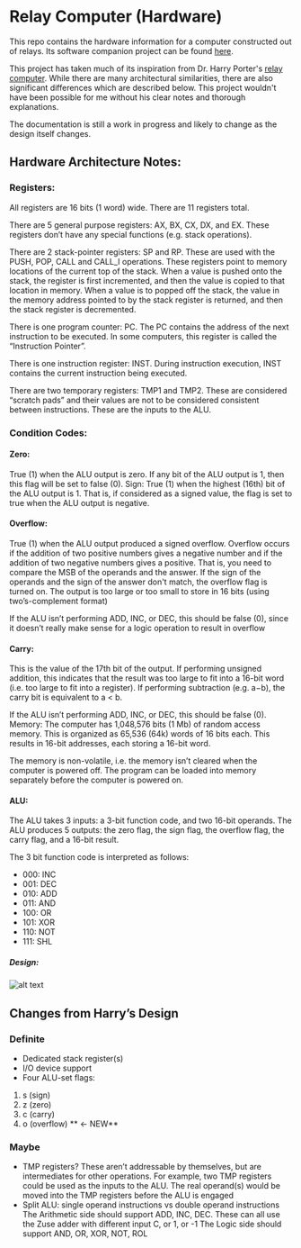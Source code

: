 # Relay Computer (Hardware)
This repo contains the hardware information for a computer constructed out of relays. Its software companion project can be found [here](https://github.com/jakekarnes42/relay_computer_software). 


This project has taken much of its inspiration from Dr. Harry Porter's [relay computer](https://web.cecs.pdx.edu/~harry/Relay/RelayPaper.htm). While there are many architectural similarities, there are also significant differences which are described below. This project wouldn't have been possible for me without his clear notes and thorough explanations. 

The documentation is still a work in progress and likely to change as the design itself changes. 

## Hardware Architecture Notes:
### Registers:
All registers are 16 bits (1 word) wide. There are 11 registers total.

There are 5 general purpose registers: AX, BX, CX, DX, and EX. These registers don’t have any special functions (e.g. stack operations). 

There are 2 stack-pointer registers: SP and RP. These are used with the PUSH, POP, CALL and CALL_I operations. These registers point to memory locations of the current top of the stack. When a value is pushed onto the stack, the register is first incremented, and then the value is copied to that location in memory. When a value is to popped off the stack, the value in the memory address pointed to by the stack register is returned, and then the stack register is decremented. 

There is one program counter: PC. The PC contains the address of the next
instruction to be executed. In some computers, this register is called the “Instruction Pointer”.

There is one instruction register: INST. During instruction execution, INST contains the current instruction being executed.

There are two temporary registers: TMP1 and TMP2. These are considered “scratch pads” and their values are not to be considered consistent between instructions. These are the inputs to the ALU. 
### Condition Codes:
####  Zero: 
True (1) when the ALU output is zero. If any bit of the ALU output is 1, then this flag will be set to false (0).
Sign:
True (1) when the highest (16th) bit of the ALU output is 1. That is, if considered as a signed value, the flag is set to true when the ALU output is negative. 
#### Overflow:
True (1) when the ALU output produced a signed overflow. Overflow occurs if the addition of two positive numbers gives a negative number and if the addition of two negative numbers gives a positive. That is, you need to compare the MSB of the operands and the answer. If the sign of the operands and the sign of the answer don't match, the overflow flag is turned on. The output is too large or too small to store in 16 bits (using two’s-complement format)

If the ALU isn’t performing ADD, INC, or DEC, this should be false (0), since it doesn’t really make sense for a logic operation to result in overflow
#### Carry:
This is the value of the 17th bit of the output. If performing unsigned addition, this indicates that the result was too large to fit into a 16-bit word (i.e. too large to fit into a register). If performing subtraction (e.g. a−b), the carry bit is equivalent to a < b.

If the ALU isn’t performing ADD, INC, or DEC, this should be false (0).
Memory:
The computer has 1,048,576 bits (1 Mb) of random access memory. This is organized as 65,536 (64k) words of 16 bits each. This results in 16-bit addresses, each storing a 16-bit word. 

The memory is non-volatile, i.e. the memory isn’t cleared when the computer is powered off. The program can be loaded into memory separately before the computer is powered on. 
#### ALU:
The ALU takes 3 inputs: a 3-bit function code, and two 16-bit operands. The ALU produces 5 outputs: the zero flag, the sign flag, the overflow flag, the carry flag, and a 16-bit result. 

The 3 bit function code is interpreted as follows:
* 000: INC
* 001: DEC
* 010: ADD
* 011: AND
* 100: OR
* 101: XOR
* 110: NOT
* 111: SHL

##### Design: 
![alt text](https://i.imgur.com/93rNQi1.png "4-bit ALU Schematic")

## Changes from Harry’s Design
### Definite
* Dedicated stack register(s)
* I/O device support
* Four ALU-set flags:
1.  s (sign)
2.  z (zero)
3. c (carry)
4.  o (overflow) ** ← NEW**
### Maybe
* TMP registers?
   These aren’t addressable by themselves, but are intermediates for other operations. For example, two TMP registers could be used as the inputs to the ALU. The real operand(s) would be moved into the TMP registers before the ALU is engaged
* Split ALU: single operand instructions vs double operand instructions
   The Arithmetic side should support ADD, INC, DEC. These can all use the Zuse adder with different input C, or 1, or -1
   The Logic side should support AND, OR, XOR, NOT, ROL



